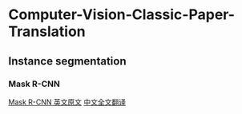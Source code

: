  # **Computer-Vision-Classic-Paper-Translation**  
 ## **Instance segmentation**  
 ### Mask R-CNN  
[Mask R-CNN 英文原文](https://arxiv.org/pdf/1703.06870.pdf)  [中文全文翻译](https://www.jianshu.com/p/0b23b5bc17fa)
